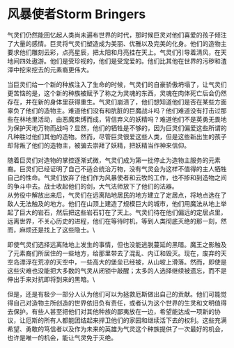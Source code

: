 # 风暴使者Storm Bringers

气灵们仍然能回忆起人类尚未遍布世界的时代，那时候巨灵对他们喜爱的孩子倾注了大量的感情。巨灵将气灵们塑造成为美丽、优雅以及完美的化身。他们的造物主要求他们雕刻云彩，点亮星辰，把太阳和月亮挂在天上。气灵们引导着清风，在天地间四处遨游。他们是受珍视的，他们是受宠爱的。他们比其他在世界的污秽和渣滓中挖来挖去的元素裔更伟大。

当巨灵们给一个新的种族注入了生命的时候，气灵们的自豪骄傲坍塌了，让气灵们更苦恼的是，这个新的种族被赋予了称之为灵魂的东西，灵魂在肉体死亡后会仍然存在，并在新的身体里获得重生。气灵们崩溃了，他们想知道他们是否在某些方面辜负了他们的造物主。难道他们没有和肮脏的巨魔战斗吗？他们难道没有打击过那些在林地里活动，由恶魔束缚而成，背信弃义的妖精吗？难道他们不是英勇无畏地为保护天地万物而战吗？显然，他们的牺牲是不够的，因为巨灵们偏爱这些所谓的凡种胜过他们其他的造物。然而，尽管巨灵很爱这些人类，但是这些新出生的孩子却背叛了他们的造物主，被骗去崇拜了妖精，把妖精当作神来信仰。

随着巨灵们对造物的掌控逐渐式微，气灵们成为第一批停止为造物主服务的元素裔。巨灵们已经证明了自己不适合统治万物，没有气灵会为这样不值得的主人牺牲自己的性命。气灵们放弃了他们作为风暴使者和云牧的工作，也不掺和到造物之间的争斗中去。战士收起他们的剑，大气法师放下了他们的法器。\
从劳役中解放出来后，气灵们在远离陆地居民的地方建立了定居点，将地点选在了敌人无法触及的地方。他们在山顶上建造了规模巨大的城市，他们用魔法从地上举起了巨大的岩石，然后把这些岩石钉在了天上。气灵们待在他们偏远的定居点里，远离世界，不关心历史的进程，他们在等待时机，等到人类彻底灭绝的那一刻，然而，麻烦还是找上了这些隐士。\

即使气灵们选择远离陆地上发生的事情，但也没能逃脱蔓延的黑暗。魔王之影触及了元素裔们所居住的一些地方，给那里带去了混乱、内讧和毁灭。现在，废弃的天空岛漂浮在荒凉的天空中，一些高大的堡垒已经被，从山坡上滑落。然而，即使是这些灾难也没能把大多数的气灵从闭锁中敲醒；太多的人选择继续被遗忘，而不是伸出手来对抗即将到来的黑暗。\

但是，还是有极少一部分人认为他们可以为拯救厄斯做出自己的贡献。他们可能觉得自己对造物主所创造的世界依旧负有责任，或者认为这个世界的生灵和文明值得去保护。有些人甚至把他们对其他种族的鄙夷放在一边，希望能达成一项新的协议，让厄斯的所有人都能团结起来捍卫他们的家园和继续活下去的权利。这些充满希望、勇敢的笃信者以及作为未来的英雄为气灵这个种族提供了一次最好的机会，也许是唯一的机会，能让气灵免于灭绝。
